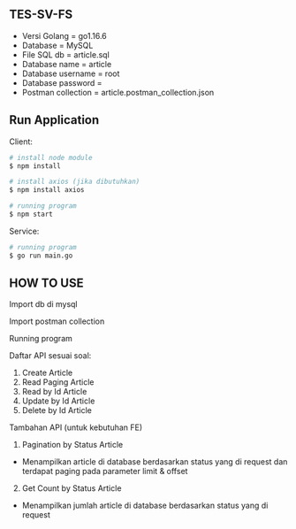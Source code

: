 TES-SV-FS
---------

* Versi Golang = go1.16.6
* Database = MySQL
* File SQL db = article.sql
* Database name = article
* Database username = root
* Database password =
* Postman collection = article.postman_collection.json

Run Application
---------------

Client:
``` bash
# install node module
$ npm install

# install axios (jika dibutuhkan)
$ npm install axios

# running program
$ npm start
```

Service:
``` bash
# running program
$ go run main.go
```

HOW TO USE
----------
Import db di mysql

Import postman collection

Running program

Daftar API sesuai soal:
1. Create Article
2. Read Paging Article
3. Read by Id Article
4. Update by Id Article
5. Delete by Id Article

Tambahan API (untuk kebutuhan FE)
1. Pagination by Status Article
* Menampilkan article di database berdasarkan status yang di request dan terdapat paging pada parameter limit & offset
2. Get Count by Status Article
* Menampilkan jumlah article di database berdasarkan status yang di request
